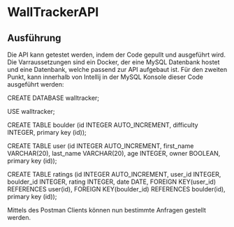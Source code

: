 # WallTrackerAPI

## Ausführung
Die API kann getestet werden, indem der Code gepullt und ausgeführt wird.
Die Varraussetzungen sind ein Docker, der eine MySQL Datenbank hostet und eine Datenbank, welche passend zur API aufgebaut ist. Für den zweiten Punkt, kann innerhalb von Intellij in der MySQL Konsole dieser Code ausgeführt werden:


CREATE DATABASE walltracker;

USE walltracker;

CREATE TABLE boulder (id INTEGER AUTO_INCREMENT, difficulty INTEGER, primary key (id));

CREATE TABLE user (id INTEGER AUTO_INCREMENT, first_name VARCHAR(20), last_name VARCHAR(20), age INTEGER, owner BOOLEAN,
primary key (id));

CREATE TABLE ratings (id INTEGER AUTO_INCREMENT, user_id INTEGER, boulder_id INTEGER, rating INTEGER, date DATE,
FOREIGN KEY(user_id) REFERENCES user(id), FOREIGN KEY(boulder_id) REFERENCES boulder(id), primary key (id));


Mittels des Postman Clients können nun bestimmte Anfragen gestellt werden.
